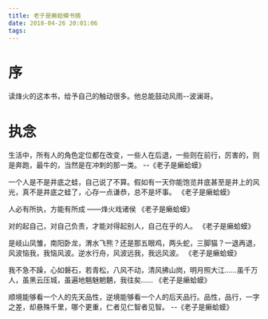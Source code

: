 ```yaml
---
title: 老子是癞蛤蟆书摘
date: 2018-04-26 20:01:06
tags:
---
```


# 序
读烽火的这本书，给予自己的触动很多。他总能鼓动风雨--波澜哥。


# 执念
生活中，所有人的角色定位都在改变，一些人在后退，一些则在前行，厉害的，则是奔跑，最牛的，当然是在冲刺的那一类。 --《老子是癞蛤蟆》

一个人是不是井底之蛙，自己说了不算。假如有一天你能饱览井底甚至是井上的风光，真不是井底之蛙了，心存一点谦恭，总不是坏事。 《老子是癞蛤蟆》

人必有所执，方能有所成 ——烽火戏诸侯 《老子是癞蛤蟆》 

对的起自己，对自己负责，才能对得起别人，自己在乎的人。 《老子是癞蛤蟆》 

是岐山凤雏，南阳卧龙，渭水飞熊？还是那五眼鸡，两头蛇，三脚猫？一退再退，风波恼我，我恼风波。逆水行舟，风波远我，我远风波。 《老子是癞蛤蟆》 

我不急不躁，心如磐石，若青松，八风不动，清风拂山岗，明月照大江……虽千万人，虽黑云压城，虽遍地魑魅魍魉，我往矣…… 《老子是癞蛤蟆》 


顺境能够看一个人的先天品性，逆境能够看一个人的后天品行。品性，品行，一字之差，却悬殊千里，哪个更重，仁者见仁智者见智。  --《老子是癞蛤蟆》